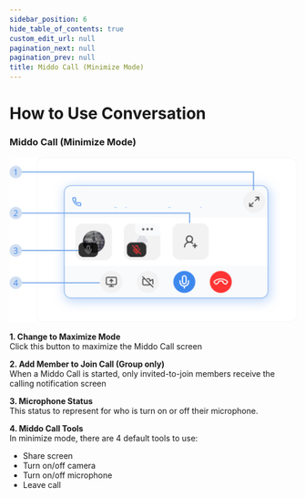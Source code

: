 ```yaml
---
sidebar_position: 6
hide_table_of_contents: true
custom_edit_url: null
pagination_next: null
pagination_prev: null
title: Middo Call (Minimize Mode)
---
```


# How to Use Conversation  

### Middo Call (Minimize Mode)  

![Middo Call Minimize Mode](./img/middo-call-minimize-mode.png)

**1. Change to Maximize Mode**  
Click this button to maximize the Middo Call screen

**2. Add Member to Join Call (Group only)**  
When a Middo Call is started, only invited-to-join members receive the calling notification screen

**3. Microphone Status**  
This status to represent for who is turn on or off their microphone.

**4. Middo Call Tools**  
In minimize mode, there are 4 default tools to use:
- Share screen
- Turn on/off camera
- Turn on/off microphone
- Leave call
